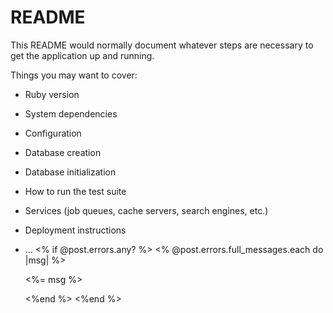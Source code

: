# README

This README would normally document whatever steps are necessary to get the
application up and running.

Things you may want to cover:

- Ruby version

- System dependencies

- Configuration

- Database creation

- Database initialization

- How to run the test suite

- Services (job queues, cache servers, search engines, etc.)

- Deployment instructions

- ...
  <% if @post.errors.any? %>
  <% @post.errors.full_messages.each do |msg| %>
  <p><%= msg %></p>
  <%end %>
  <%end %>
